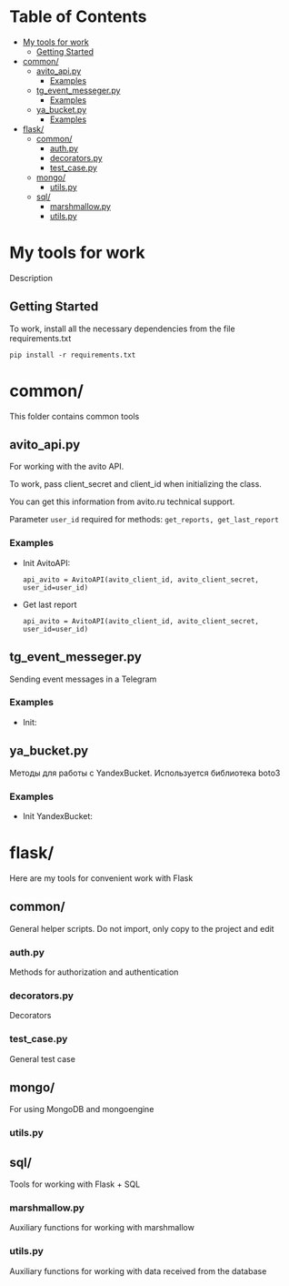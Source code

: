 <!-- START doctoc generated TOC please keep comment here to allow auto update -->
<!-- DON'T EDIT THIS SECTION, INSTEAD RE-RUN doctoc TO UPDATE -->
# Table of Contents

- [My tools for work](#my-tools-for-work)
  - [Getting Started](#getting-started)
- [common/](#common)
  - [avito_api.py](#avito_apipy)
    - [Examples](#examples)
  - [tg_event_messeger.py](#tg_event_messegerpy)
    - [Examples](#examples-1)
  - [ya_bucket.py](#ya_bucketpy)
    - [Examples](#examples-2)
- [flask/](#flask)
  - [common/](#common-1)
    - [auth.py](#authpy)
    - [decorators.py](#decoratorspy)
    - [test_case.py](#test_casepy)
  - [mongo/](#mongo)
    - [utils.py](#utilspy)
  - [sql/](#sql)
    - [marshmallow.py](#marshmallowpy)
    - [utils.py](#utilspy-1)

<!-- END doctoc generated TOC please keep comment here to allow auto update -->


# My tools for work
Description

## Getting Started
To work, install all the necessary dependencies from the file requirements.txt
```
pip install -r requirements.txt
```

# common/
This folder contains common tools
## avito_api.py

For working with the avito API.

To work, pass client_secret and client_id when initializing the class. 

You can get this information from avito.ru technical support.

Parameter `user_id` required for methods: `get_reports, get_last_report`

### Examples
- Init AvitoAPI:

    ```
    api_avito = AvitoAPI(avito_client_id, avito_client_secret, user_id=user_id)
    ```
- Get last report

    ```
    api_avito = AvitoAPI(avito_client_id, avito_client_secret, user_id=user_id)
    ```

##  tg_event_messeger.py 
Sending event messages in a Telegram

### Examples
- Init:

##  ya_bucket.py
Методы для работы c YandexBucket. Используется библиотека boto3

### Examples
- Init YandexBucket:

# flask/
Here are my tools for convenient work with Flask

## common/
General helper scripts.
Do not import, only copy to the project and edit

### auth.py
Methods for authorization and authentication
### decorators.py
Decorators
### test_case.py
General test case

## mongo/
For using MongoDB and mongoengine
### utils.py

## sql/
Tools for working with Flask + SQL
### marshmallow.py
Auxiliary functions for working with marshmallow
### utils.py
Auxiliary functions for working with data received from the database




